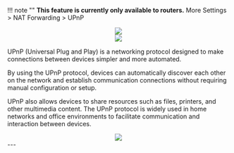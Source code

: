 !!! note ""
	__This feature is currently only available to routers.__
More Settings > NAT Forwarding  > UPnP
<div style="text-align: center;">
    <img class="boxshadow" src="/images/more1111.png">
</div>
<div style="text-align: center;">
    <img class="boxshadow" src="/images/upnp111.png">
</div>
<p class="text">
UPnP (Universal Plug and Play) is a networking protocol designed to make connections between devices simpler and more automated. 
</p>
<p class="text">
By using the UPnP protocol, devices can automatically discover each other on the network and establish communication connections without requiring manual configuration or setup. 
</p>
<p class="text">
UPnP also allows devices to share resources such as files, printers, and other multimedia content. The UPnP protocol is widely used in home networks and office environments to facilitate communication and interaction between devices.
</p>
<div style="text-align: center;">
    <img class="boxshadow" src="/images/upnp.png">
</div>
---